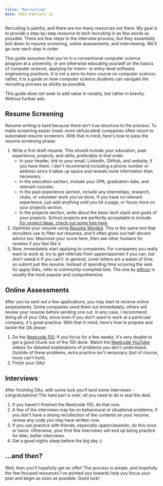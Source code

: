 ```yaml
---
title: "Recruiting"
date: 2023 February 22
---
```


Recruiting is painful, and there are too many resources out there. My goal is to provide a step-by-step resource to tech recruiting in as few words as possible. There are few steps to the interview process, but they essentially boil down to resume screening, online assessments, and interviewing. We'll go over each step in order.

This guide assumes that you're in a conventional computer science program at a university, or are otherwise educating yourself on the basics of computer science, applying for intern- or entry-level software engineering positions. It is not a zero-to-hero course on computer science; rather, it is a guide on how computer science students can navigate the recruiting process as *slick*ly as possible.

This guide does not seek to add value in novelty, but rather in brevity. Without further ado:

## Resume Screening

Resume writing is hard because there isn't true structure to the process. To make screening easier (read: more obfuscated) companies often resort to automated resume screeners. With that in mind, here's how to pass the resume screening phase:

1) Write a first draft resume. This should include your education, past experience, projects, and skills, preferably in that order.
	- In your header, link to your email, LinkedIn, GitHub, and website, if you have them. I don't recommend including a phone number or address since it takes up space and reveals more information than necessary.
	- In the education section, include your GPA, graduation date, and relevant courses.
	- In the past experience section, include any internships, research, clubs, or volunteer work you've done. If you have no relevant experience, just add anything until you hit a page, or focus more on your projects section.
	- In the projects section, write about the basic tech stack and goals of your projects. School projects are perfectly acceptable to include. [For project ideas, check out some lists here](https://github.com/codecrafters-io/build-your-own-x).
3) Optimize your resume using [Resume Worded](https://resumeworded.com/). This is the same tool that recruiters use to filter out resumes, and it often gives out half-decent advice too. Maximize your score here, then ask other humans for reviews if you feel like it.
4) Now, immediately start applying to companies. For companies you really want to work at, try to get referrals from upperclassmen if you can, but don't sweat it if you can't. In general, cover letters are a waste of time, so submit just the resume. Instead of spending time scouring the web for apply links, refer to community-compiled lists. The one by [pittcsc](https://github.com/pittcsc/Summer2023-Internships) is usually the most popular and comprehensive.

## Online Assessments

After you've sent out a few applications, you may start to receive online assessments. Some companies send them out immediately, others will review your resume before sending one out. In any case, I recommend doing all of your OAs, since even if you don't want to work at a particular company, it's great practice. With that in mind, here's how to prepare and tackle the OA phase:

1) Do the [Neetcode 150](https://neetcode.io/). If you focus for a few weeks, it's very doable to get a good chunk out of the 150 done. Watch the [Neetcode YouTube](https://www.youtube.com/@NeetCode) videos for detailed explanations of problems you don't understand. Outside of these problems, extra practice isn't necessary (but of course, more can't hurt).
2) Finish your OAs!

## Interviews

After finishing OAs, with some luck you'll land some interviews - congratulations! The hard part is over; all you need to do is seal the deal.

1) If you haven't finished the Neetcode 150, do that now.
2) A few of the interviews may be on behavioural or situational problems; if you don't have a strong recollection of the contents on your resume, review any code you may have written now.
3) If you can practice with friends, especially upperclassmen, do this once or twice. Otherwise, your first few interviews will end up being practice for later, better interviews.
4) Get a good nights sleep before the big day :)

## ...and then?

Well, then you'll hopefully get an offer! The process is simple, and hopefully the few focused resources I've pointed you towards help you focus your plan and begin as soon as possible. Good luck!